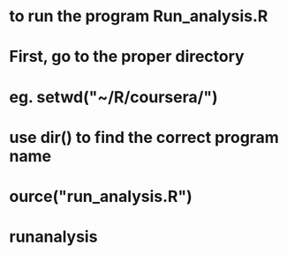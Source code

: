 # to run the program Run_analysis.R
# First, go to the proper directory
# eg. setwd("~/R/coursera/")
# use dir() to find the correct program name
# ource("run_analysis.R") 
# runanalysis
